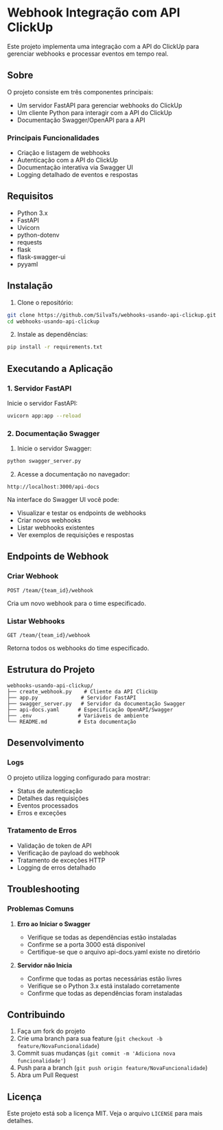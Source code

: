 # Webhook Integração com API ClickUp 

Este projeto implementa uma integração com a API do ClickUp para gerenciar webhooks e processar eventos em tempo real.

## Sobre

O projeto consiste em três componentes principais:
- Um servidor FastAPI para gerenciar webhooks do ClickUp
- Um cliente Python para interagir com a API do ClickUp
- Documentação Swagger/OpenAPI para a API

### Principais Funcionalidades
- Criação e listagem de webhooks
- Autenticação com a API do ClickUp
- Documentação interativa via Swagger UI
- Logging detalhado de eventos e respostas

## Requisitos

- Python 3.x
- FastAPI
- Uvicorn
- python-dotenv
- requests
- flask
- flask-swagger-ui
- pyyaml

## Instalação

1. Clone o repositório:
```bash
git clone https://github.com/SilvaTs/webhooks-usando-api-clickup.git
cd webhooks-usando-api-clickup
```

2. Instale as dependências:
```bash
pip install -r requirements.txt
```

## Executando a Aplicação

### 1. Servidor FastAPI

Inicie o servidor FastAPI:
```bash
uvicorn app:app --reload
```

### 2. Documentação Swagger

1. Inicie o servidor Swagger:
```bash
python swagger_server.py
```

2. Acesse a documentação no navegador:
```
http://localhost:3000/api-docs
```

Na interface do Swagger UI você pode:
- Visualizar e testar os endpoints de webhooks
- Criar novos webhooks
- Listar webhooks existentes
- Ver exemplos de requisições e respostas

## Endpoints de Webhook

### Criar Webhook
```
POST /team/{team_id}/webhook
```
Cria um novo webhook para o time especificado.

### Listar Webhooks
```
GET /team/{team_id}/webhook
```
Retorna todos os webhooks do time especificado.

## Estrutura do Projeto

```
webhooks-usando-api-clickup/
├── create_webhook.py    # Cliente da API ClickUp
├── app.py              # Servidor FastAPI
├── swagger_server.py   # Servidor da documentação Swagger
├── api-docs.yaml      # Especificação OpenAPI/Swagger
├── .env               # Variáveis de ambiente
└── README.md          # Esta documentação
```

## Desenvolvimento

### Logs
O projeto utiliza logging configurado para mostrar:
- Status de autenticação
- Detalhes das requisições
- Eventos processados
- Erros e exceções

### Tratamento de Erros
- Validação de token de API
- Verificação de payload do webhook
- Tratamento de exceções HTTP
- Logging de erros detalhado

## Troubleshooting

### Problemas Comuns

1. **Erro ao Iniciar o Swagger**
   - Verifique se todas as dependências estão instaladas
   - Confirme se a porta 3000 está disponível
   - Certifique-se que o arquivo api-docs.yaml existe no diretório

2. **Servidor não Inicia**
   - Confirme que todas as portas necessárias estão livres
   - Verifique se o Python 3.x está instalado corretamente
   - Confirme que todas as dependências foram instaladas

## Contribuindo

1. Faça um fork do projeto
2. Crie uma branch para sua feature (`git checkout -b feature/NovaFuncionalidade`)
3. Commit suas mudanças (`git commit -m 'Adiciona nova funcionalidade'`)
4. Push para a branch (`git push origin feature/NovaFuncionalidade`)
5. Abra um Pull Request

## Licença

Este projeto está sob a licença MIT. Veja o arquivo `LICENSE` para mais detalhes.
